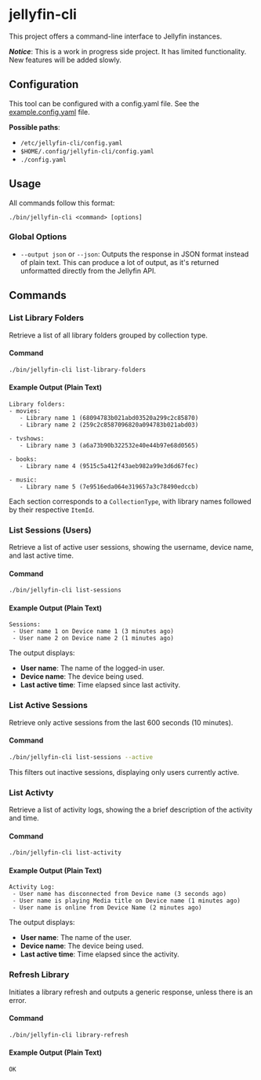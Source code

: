 # jellyfin-cli

This project offers a command-line interface to Jellyfin instances.

***Notice***: This is a work in progress side project. It has limited functionality. New features will be added slowly. 

## Configuration

This tool can be configured with a config.yaml file. See the [example.config.yaml](example.config.yaml) file.

**Possible paths**:

- `/etc/jellyfin-cli/config.yaml`
- `$HOME/.config/jellyfin-cli/config.yaml`
- `./config.yaml`

## Usage

All commands follow this format:

```shell
./bin/jellyfin-cli <command> [options]
```

### Global Options

- `--output json` or `--json`: Outputs the response in JSON format instead of plain text. This can produce a lot of output, as it's returned unformatted directly from the Jellyfin API.

## Commands

### List Library Folders

Retrieve a list of all library folders grouped by collection type.

#### Command
```sh
./bin/jellyfin-cli list-library-folders
```

#### Example Output (Plain Text)
```
Library folders:
- movies:
   - Library name 1 (68094783b021abd03520a299c2c85870)
   - Library name 2 (259c2c8587096820a094783b021abd03)

- tvshows:
   - Library name 3 (a6a73b90b322532e40e44b97e68d0565)

- books:
   - Library name 4 (9515c5a412f43aeb982a99e3d6d67fec)

- music:
   - Library name 5 (7e9516eda064e319657a3c78490edccb)
```

Each section corresponds to a `CollectionType`, with library names followed by their respective `ItemId`.

### List Sessions (Users)

Retrieve a list of active user sessions, showing the username, device name, and last active time.

#### Command
```sh
./bin/jellyfin-cli list-sessions
```

#### Example Output (Plain Text)
```
Sessions:
 - User name 1 on Device name 1 (3 minutes ago)
 - User name 2 on Device name 2 (1 minutes ago)
```

The output displays:
- **User name**: The name of the logged-in user.
- **Device name**: The device being used.
- **Last active time**: Time elapsed since last activity.

### List Active Sessions

Retrieve only active sessions from the last 600 seconds (10 minutes).

#### Command
```sh
./bin/jellyfin-cli list-sessions --active
```

This filters out inactive sessions, displaying only users currently active.

### List Activty

Retrieve a list of activity logs, showing the a brief description of the activity and time.

#### Command
```sh
./bin/jellyfin-cli list-activity
```

#### Example Output (Plain Text)
```
Activity Log:
 - User name has disconnected from Device name (3 seconds ago)
 - User name is playing Media title on Device name (1 minutes ago)
 - User name is online from Device Name (2 minutes ago)
```

The output displays:
- **User name**: The name of the user.
- **Device name**: The device being used.
- **Last active time**: Time elapsed since the activity.

### Refresh Library

Initiates a library refresh and outputs a generic response, unless there is an error.

#### Command
```sh
./bin/jellyfin-cli library-refresh
```

#### Example Output (Plain Text)
```
OK
```
